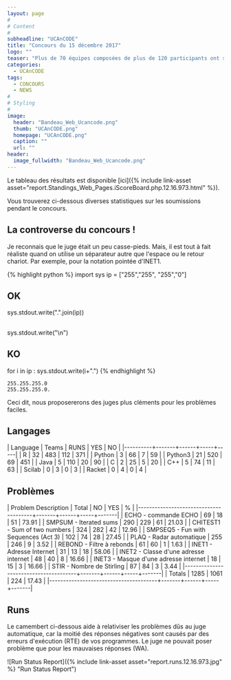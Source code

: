 ```yaml
---
layout: page
#
# Content
#
subheadline: "UCAnCODE"
title: "Concours du 15 décembre 2017"
logo: ""
teaser: "Plus de 70 équipes composées de plus de 120 participants ont soumis 1298 programmes pour résoudre les 10 problèmes proposés."
categories:
  - UCAnCODE
tags:
  - CONCOURS
  - NEWS
#
# Styling
#
image:
  header: "Bandeau_Web_Ucancode.png"
  thumb: "UCAnCODE.png"
  homepage: "UCAnCODE.png"
  caption: ""
  url: ""
header:
  image_fullwidth: "Bandeau_Web_Ucancode.png"
---
```



Le tableau des résultats est disponible [ici]({% include link-asset asset="report.Standings_Web_Pages.iScoreBoard.php.12.16.973.html" %}).

Vous trouverez ci-dessous diverses statistiques sur les soumissions pendant le concours.
  
## La controverse du concours ! ##

 Je reconnais que le juge était un peu casse-pieds. 
 Mais, il est tout à fait réaliste quand on utilise un séparateur autre que l'espace ou le retour chariot. 
 Par exemple, pour la notation pointée d'INET1.

{% highlight python %}
   import sys
   ip = ["255","255", "255","0"]
   ## OK
   sys.stdout.write(".".join(ip))
   ## 
   sys.stdout.write("\n")
   ## KO
   for i in ip :
       sys.stdout.write(i+".")
{% endhighlight %}



```
255.255.255.0
255.255.255.0.
```

Ceci dit, nous proposererons des juges plus cléments pour les problèmes faciles.

## Langages ##

   | Language | Teams | RUNS | YES |  NO |
   |----------+-------+------+-----+-----|
   | R        |    32 |  483 | 112 | 371 |
   | Python   |     3 |   66 |   7 |  59 |
   | Python3  |    21 |  520 |  69 | 451 |
   | Java     |     5 |  110 |  20 |  90 |
   | C        |     2 |   25 |   5 |  20 |
   | C++      |     5 |   74 |  11 |  63 |
   | Scilab   |     0 |    3 |   0 |   3 |
   | Racket   |     0 |    4 |   0 |   4 |


## Problèmes ##

 | Problem Description                   | Total |   NO | YES |     % |
 |---------------------------------------+-------+------+-----+-------|
 | ECHO - commande ECHO                  |    69 |   18 |  51 | 73.91 |
 | SMPSUM - Iterated sums                |   290 |  229 |  61 | 21.03 |
 | CHITEST1 - Sum of two numbers         |   324 |  282 |  42 | 12.96 |
 | SMPSEQ5 - Fun with Sequences (Act 3)  |   102 |   74 |  28 | 27.45 |
 | PLAQ - Radar automatique              |   255 |  246 |   9 |  3.52 |
 | REBOND - Filtre à rebonds             |    61 |   60 |   1 |  1.63 |
 | INET1 - Adresse Internet              |    31 |   13 |  18 | 58.06 |
 | INET2 - Classe d'une adresse internet |    48 |   40 |   8 | 16.66 |
 | INET3 - Masque d'une adresse internet |    18 |   15 |   3 | 16.66 |
 | STIR - Nombre de Stirling             |    87 |   84 |   3 |  3.44 |
 |---------------------------------------+-------+------+-----+-------|
 | Totals                                |  1285 | 1061 | 224 | 17.43 |
 |---------------------------------------+-------+------+-----+-------|

## Runs ##

   Le camembert ci-dessous aide à relativiser les problèmes dûs au juge automatique, car la moitié des réponses négatives sont causés par des erreurs d'exécution (RTE) de vos programmes. 
 Le juge ne pouvait poser problème que pour les mauvaises réponses (WA). 

![Run Status Report]({% include link-asset asset="report.runs.12.16.973.jpg" %} "Run Status Report")



